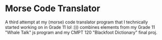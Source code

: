 # Morse Code Translator
A third attempt at my (morse) code translator program that I technically started working on in Grade 11 lol :)))
combines elements from my Grade 11 "Whale Talk" js program and my CMPT 120 "Blackfoot Dictionary" final proj.
